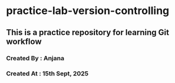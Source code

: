 # practice-lab-version-controlling

## This is a practice repository for learning Git workflow

### Created By : Anjana
### Created At : 15th Sept, 2025
